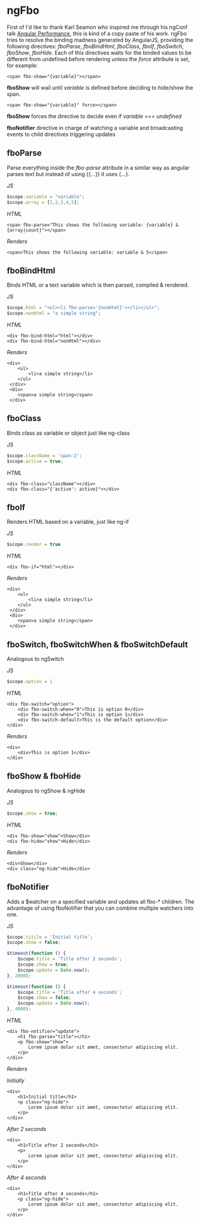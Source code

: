 ngFbo
=====
First of I'd like to thank Karl Seamon who inspired me through his ngConf talk [Angular Performance](http://www.youtube.com/watch?v=zyYpHIOrk_Y), this is kind of a copy paste of his work.
ngFbo tries to resolve the binding madness generated by AngularJS, providing the following directives:
*fboParse*, *fboBindHtml*, *fboClass*, *fboIf*, *fboSwitch*, *fboShow*, *fboHide*.
Each of this directives waits for the binded values to be different from undefined before rendering unless the _force_ attribute is set, for example:
```
<span fbo-show="{variable}"></span>
```
**fboShow** will wail until *variable* is defined before deciding to hide/show the span. 
```
<span fbo-show="{variable}" force></span>
```
**fboShow** forces the directive to decide even if *variable* === *undefined*


**fboNotifier** directive in charge of watching a variable and broadcasting events to child directives triggering updates


fboParse
--------
Parse everything inside the _fbo-parse_ attribute in a similar way as angular parses text but instead of using {{...}} it uses {...}. 

*JS*
```javascript
$scope.variable = "variable";
$scope.array = [1,2,3,4,5];
```

*HTML*
```
<span fbo-parse="This shows the following variable: {variable} & {array|count}"></span>
```

*Renders*
```
<span>This shows the following variable: variable & 5</span>
```

fboBindHtml
-----------
Binds HTML or a text variable which is then parsed, compiled & rendered.

*JS*
```javascript
$scope.html = "<ul><li fbo-parse='{nonHtml}'></li></ul>";
$scope.nonHtml = "a simple string";
```

*HTML*
```
<div fbo-bind-html="html"></div>
<div fbo-bind-html="nonHtml"></div>
```

*Renders*
```
<div>
    <ul>
        <li>a simple string</li>
    </ul>
 </div>
 <div>
    <span>a simple string</span>
 </div>
```
fboClass
-----------
Binds class as variable or object just like ng-class

*JS*
```javascript
$scope.className = 'span-2';
$scope.active = true;
```

*HTML*
```
<div fbo-class="className"></div>
<div fbo-class="{'active': active}"></div>
```

fboIf
-----------
Renders HTML based on a variable, just like ng-if

*JS*
```javascript
$scope.render = true
```

*HTML*
```
<div fbo-if="html"></div>
```

*Renders*
```
<div>
    <ul>
        <li>a simple string</li>
    </ul>
 </div>
 <div>
    <span>a simple string</span>
 </div>
```

fboSwitch, fboSwitchWhen & fboSwitchDefault
----------------------------------------------------------
Analogous to ngSwitch

*JS*
```javascript
$scope.option = 1
```

*HTML*
```
<div fbo-switch="option">
    <div fbo-switch-when="0">This is option 0</div>
    <div fbo-switch-when="1">This is option 1</div>
    <div fbo-switch-default>This is the default option</div>
</div>
```

*Renders*
```
<div>
    <div>This is option 1</div>
</div>
```
fboShow & fboHide
------------------------
Analogous to ngShow & ngHide

*JS*
```javascript
$scope.show = true;
```

*HTML*
```
<div fbo-show="show">Show</div>
<div fbo-hide="show">Hide</div>
```

*Renders*
```
<div>Show</div>
<div class="ng-hide">Hide</div>
```

fboNotifier
-------------
Adds a $watcher on a specified variable and updates all fbo-* children.
The advantage of using fboNotifier that you can combine multiple watchers into one.

*JS*
```javascript
$scope.titile = 'Initial title';
$scope.show = false;

$timeout(function () {
    $scope.title = 'Title after 2 seconds';
    $scope.show = true;
    $scope.update = Date.now();
}, 2000);

$timeout(function () {
    $scope.title = 'Title after 4 seconds';
    $scope.show = false;
    $scope.update = Date.now();
}, 4000);
```

*HTML*
```
<div fbo-notifier="update">
    <h1 fbo-parse="title"></h1>
    <p fbo-show="show">
        Lorem ipsum dolor sit amet, consectetur adipiscing elit.
    </p>
</div>
```

*Renders*

*Initially*
```
<div>
    <h1>Initial title</h1>
    <p class="ng-hide">
        Lorem ipsum dolor sit amet, consectetur adipiscing elit.
    </p>
</div>
```
*After 2 seconds*
```
<div>
    <h1>Title after 2 seconds</h1>
    <p>
        Lorem ipsum dolor sit amet, consectetur adipiscing elit.
    </p>
</div>
```
*After 4 seconds*
```
<div>
    <h1>Title after 4 seconds</h1>
    <p class="ng-hide">
        Lorem ipsum dolor sit amet, consectetur adipiscing elit.
    </p>
</div>
```